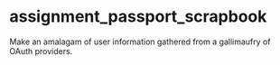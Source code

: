 # assignment_passport_scrapbook

Make an amalagam of user information gathered from a gallimaufry of OAuth providers.